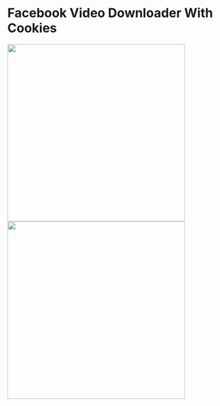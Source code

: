 # Facebook Video Downloader With Cookies
<img src="https://github.com/codeksiyon/projects/blob/master/faceVideoInstaller/img/face-android.jpg" height=400>
<img src="https://github.com/codeksiyon/projects/blob/master/faceVideoInstaller/img/face-desktop.png" height=400>
